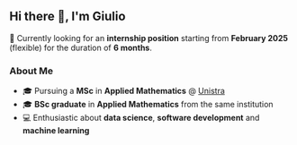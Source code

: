 ## Hi there 👋, I'm Giulio

📅 Currently looking for an **internship position** starting from **February 2025** (flexible) for the duration of **6 months**.

### About Me
- 🎓 Pursuing a **MSc** in **Applied Mathematics** @ [Unistra](https://en.unistra.fr)
- 🎓 **BSc graduate** in **Applied Mathematics** from the same institution
- 💻 Enthusiastic about **data science**, **software development** and **machine learning**
